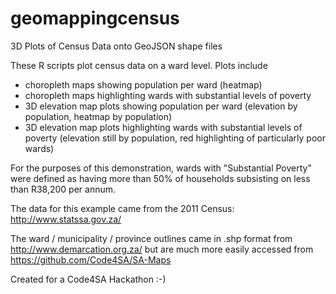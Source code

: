 # geomappingcensus
3D Plots of Census Data onto GeoJSON shape files

These R scripts plot census data on a ward level. Plots include 
* choropleth maps showing population per ward (heatmap)
* choropleth maps highlighting wards with substantial levels of poverty
* 3D elevation map plots showing population per ward (elevation by population, heatmap by population)
* 3D elevation map plots highlighting wards with substantial levels of poverty (elevation still by population, red highlighting of particularly poor wards)

For the purposes of this demonstration, wards with "Substantial Poverty" were defined as having more than 50% of households subsisting on less than R38,200 per annum. 

The data for this example came from the 2011 Census: http://www.statssa.gov.za/

The ward / municipality / province outlines came in .shp format from http://www.demarcation.org.za/ but are much more easily accessed from https://github.com/Code4SA/SA-Maps

Created for a Code4SA Hackathon :-)
